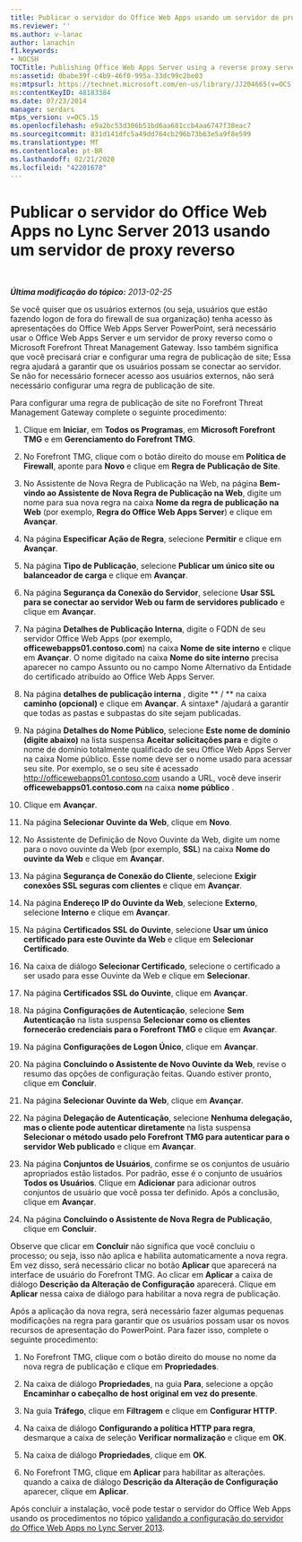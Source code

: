 ```yaml
---
title: Publicar o servidor do Office Web Apps usando um servidor de proxy reverso
ms.reviewer: ''
ms.author: v-lanac
author: lanachin
f1.keywords:
- NOCSH
TOCTitle: Publishing Office Web Apps Server using a reverse proxy server
ms:assetid: 0babe39f-c4b9-46f0-995a-33dc99c2be03
ms:mtpsurl: https://technet.microsoft.com/en-us/library/JJ204665(v=OCS.15)
ms:contentKeyID: 48183384
ms.date: 07/23/2014
manager: serdars
mtps_version: v=OCS.15
ms.openlocfilehash: e9a2bc53d306b51bd6aa681ccb4aa6747f38eac7
ms.sourcegitcommit: 831d141dfc5a49dd764cb296b73b63e5a9f8e599
ms.translationtype: MT
ms.contentlocale: pt-BR
ms.lasthandoff: 02/21/2020
ms.locfileid: "42201678"
---
```

<div data-xmlns="http://www.w3.org/1999/xhtml">

<div class="topic" data-xmlns="http://www.w3.org/1999/xhtml" data-msxsl="urn:schemas-microsoft-com:xslt" data-cs="https://msdn.microsoft.com/">

<div data-asp="https://msdn2.microsoft.com/asp">

# <a name="publishing-office-web-apps-server-in-lync-server-2013-using-a-reverse-proxy-server"></a>Publicar o servidor do Office Web Apps no Lync Server 2013 usando um servidor de proxy reverso

</div>

<div id="mainSection">

<div id="mainBody">

<span> </span>

_**Última modificação do tópico:** 2013-02-25_

Se você quiser que os usuários externos (ou seja, usuários que estão fazendo logon de fora do firewall de sua organização) tenha acesso às apresentações do Office Web Apps Server PowerPoint, será necessário usar o Office Web Apps Server e um servidor de proxy reverso como o Microsoft Forefront Threat Management Gateway. Isso também significa que você precisará criar e configurar uma regra de publicação de site; Essa regra ajudará a garantir que os usuários possam se conectar ao servidor. Se não for necessário fornecer acesso aos usuários externos, não será necessário configurar uma regra de publicação de site.

Para configurar uma regra de publicação de site no Forefront Threat Management Gateway complete o seguinte procedimento:

1.  Clique em **Iniciar**, em **Todos os Programas**, em **Microsoft Forefront TMG** e em **Gerenciamento do Forefront TMG**.

2.  No Forefront TMG, clique com o botão direito do mouse em **Política de Firewall**, aponte para **Novo** e clique em **Regra de Publicação de Site**.

3.  No Assistente de Nova Regra de Publicação na Web, na página **Bem-vindo ao Assistente de Nova Regra de Publicação na Web**, digite um nome para sua nova regra na caixa **Nome da regra de publicação na Web** (por exemplo, **Regra do Office Web Apps Server**) e clique em **Avançar**.

4.  Na página **Especificar Ação de Regra**, selecione **Permitir** e clique em **Avançar**.

5.  Na página **Tipo de Publicação**, selecione **Publicar um único site ou balanceador de carga** e clique em **Avançar**.

6.  Na página **Segurança da Conexão do Servidor**, selecione **Usar SSL para se conectar ao servidor Web ou farm de servidores publicado** e clique em **Avançar**.

7.  Na página **Detalhes de Publicação Interna**, digite o FQDN de seu servidor Office Web Apps (por exemplo, **officewebapps01.contoso.com**) na caixa **Nome de site interno** e clique em **Avançar**. O nome digitado na caixa **Nome do site interno** precisa aparecer no campo Assunto ou no campo Nome Alternativo da Entidade do certificado atribuído ao Office Web Apps Server.

8.  Na página **detalhes de publicação interna** , digite ** / ** na caixa **caminho (opcional)** e clique em **Avançar**. A sintaxe\* /ajudará a garantir que todas as pastas e subpastas do site sejam publicadas.

9.  Na página **Detalhes do Nome Público**, selecione **Este nome de domínio (digite abaixo)** na lista suspensa **Aceitar solicitações para** e digite o nome de domínio totalmente qualificado de seu Office Web Apps Server na caixa Nome público. Esse nome deve ser o nome usado para acessar seu site. Por exemplo, se o seu site é acessado http://officewebapps01.contoso.com usando a URL, você deve inserir **officewebapps01.contoso.com** na caixa **nome público** .

10. Clique em **Avançar**.

11. Na página **Selecionar Ouvinte da Web**, clique em **Novo**.

12. No Assistente de Definição de Novo Ouvinte da Web, digite um nome para o novo ouvinte da Web (por exemplo, **SSL**) na caixa **Nome do ouvinte da Web** e clique em **Avançar**.

13. Na página **Segurança de Conexão do Cliente**, selecione **Exigir conexões SSL seguras com clientes** e clique em **Avançar**.

14. Na página **Endereço IP do Ouvinte da Web**, selecione **Externo**, selecione **Interno** e clique em **Avançar**.

15. Na página **Certificados SSL do Ouvinte**, selecione **Usar um único certificado para este Ouvinte da Web** e clique em **Selecionar Certificado**.

16. Na caixa de diálogo **Selecionar Certificado**, selecione o certificado a ser usado para esse Ouvinte da Web e clique em **Selecionar**.

17. Na página **Certificados SSL do Ouvinte**, clique em **Avançar**.

18. Na página **Configurações de Autenticação**, selecione **Sem Autenticação** na lista suspensa **Selecionar como os clientes fornecerão credenciais para o Forefront TMG** e clique em **Avançar**.

19. Na página **Configurações de Logon Único**, clique em **Avançar**.

20. Na página **Concluindo o Assistente de Novo Ouvinte da Web**, revise o resumo das opções de configuração feitas. Quando estiver pronto, clique em **Concluir**.

21. Na página **Selecionar Ouvinte da Web**, clique em **Avançar**.

22. Na página **Delegação de Autenticação**, selecione **Nenhuma delegação, mas o cliente pode autenticar diretamente** na lista suspensa **Selecionar o método usado pelo Forefront TMG para autenticar para o servidor Web publicado** e clique em **Avançar**.

23. Na página **Conjuntos de Usuários**, confirme se os conjuntos de usuário apropriados estão listados. Por padrão, esse é o conjunto de usuários **Todos os Usuários**. Clique em **Adicionar** para adicionar outros conjuntos de usuário que você possa ter definido. Após a conclusão, clique em **Avançar**.

24. Na página **Concluindo o Assistente de Nova Regra de Publicação**, clique em **Concluir**.

Observe que clicar em **Concluir** não significa que você concluiu o processo; ou seja, isso não aplica e habilita automaticamente a nova regra. Em vez disso, será necessário clicar no botão **Aplicar** que aparecerá na interface de usuário do Forefront TMG. Ao clicar em **Aplicar** a caixa de diálogo **Descrição da Alteração de Configuração** aparecerá. Clique em **Aplicar** nessa caixa de diálogo para habilitar a nova regra de publicação.

Após a aplicação da nova regra, será necessário fazer algumas pequenas modificações na regra para garantir que os usuários possam usar os novos recursos de apresentação do PowerPoint. Para fazer isso, complete o seguinte procedimento:

1.  No Forefront TMG, clique com o botão direito do mouse no nome da nova regra de publicação e clique em **Propriedades**.

2.  Na caixa de diálogo **Propriedades**, na guia **Para**, selecione a opção **Encaminhar o cabeçalho de host original em vez do presente**.

3.  Na guia **Tráfego**, clique em **Filtragem** e clique em **Configurar HTTP**.

4.  Na caixa de diálogo **Configurando a política HTTP para regra**, desmarque a caixa de seleção **Verificar normalização** e clique em **OK**.

5.  Na caixa de diálogo **Propriedades**, clique em **OK**.

6.  No Forefront TMG, clique em **Aplicar** para habilitar as alterações. quando a caixa de diálogo **Descrição da Alteração de Configuração** aparecer, clique em **Aplicar**.

Após concluir a instalação, você pode testar o servidor do Office Web Apps usando os procedimentos no tópico [validando a configuração do servidor do Office Web Apps no Lync Server 2013](lync-server-2013-validating-the-configuration-of-office-web-apps-server.md).

</div>

<span> </span>

</div>

</div>

</div>

